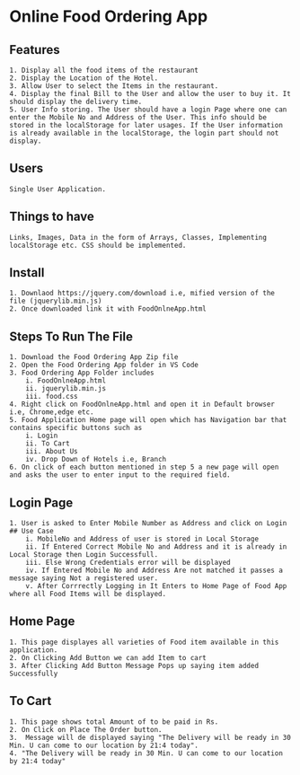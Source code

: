 # Online Food Ordering App
## Features
    1. Display all the food items of the restaurant
    2. Display the Location of the Hotel.
    3. Allow User to select the Items in the restaurant.
    4. Display the final Bill to the User and allow the user to buy it. It should display the delivery time.
    5. User Info storing. The User should have a login Page where one can enter the Mobile No and Address of the User. This info should be stored in the localStorage for later usages. If the User information is already available in the localStorage, the login part should not display.

## Users
    Single User Application.

## Things to have
    Links, Images, Data in the form of Arrays, Classes, Implementing localStorage etc. CSS should be implemented.
    
## Install 
    1. Downlaod https://jquery.com/download i.e, mified version of the file (jquerylib.min.js)
    2. Once downloaded link it with FoodOnlneApp.html
    
## Steps To Run The File

    1. Download the Food Ordering App Zip file
    2. Open the Food Ordering App folder in VS Code
    3. Food Ordering App Folder includes 
        i. FoodOnlneApp.html 
        ii. jquerylib.min.js
        iii. food.css
    4. Right click on FoodOnlneApp.html and open it in Default browser i.e, Chrome,edge etc.
    5. Food Application Home page will open which has Navigation bar that contains specific buttons such as 
        i. Login
        ii. To Cart
        iii. About Us
        iv. Drop Down of Hotels i.e, Branch
    6. On click of each button mentioned in step 5 a new page will open and asks the user to enter input to the required field.
    
 ## Login Page 
    1. User is asked to Enter Mobile Number as Address and click on Login
    ## Use Case
        i. MobileNo and Address of user is stored in Local Storage
        ii. If Entered Correct Mobile No and Address and it is already in Local Storage then Login Successfull.
        iii. Else Wrong Credentials error will be displayed
        iv. If Entered Mobile No and Address Are not matched it passes a message saying Not a registered user.
        v. After Corrrectly Logging in It Enters to Home Page of Food App where all Food Items will be displayed.

## Home Page 
    1. This page displayes all varieties of Food item available in this application.
    2. On Clicking Add Button we can add Item to cart
    3. After Clicking Add Button Message Pops up saying item added Successfully

## To Cart 
    1. This page shows total Amount of to be paid in Rs.
    2. On Click on Place The Order button.
    3.  Message will de displayed saying "The Delivery will be ready in 30 Min. U can come to our location by 21:4 today".
    4. "The Delivery will be ready in 30 Min. U can come to our location by 21:4 today"
